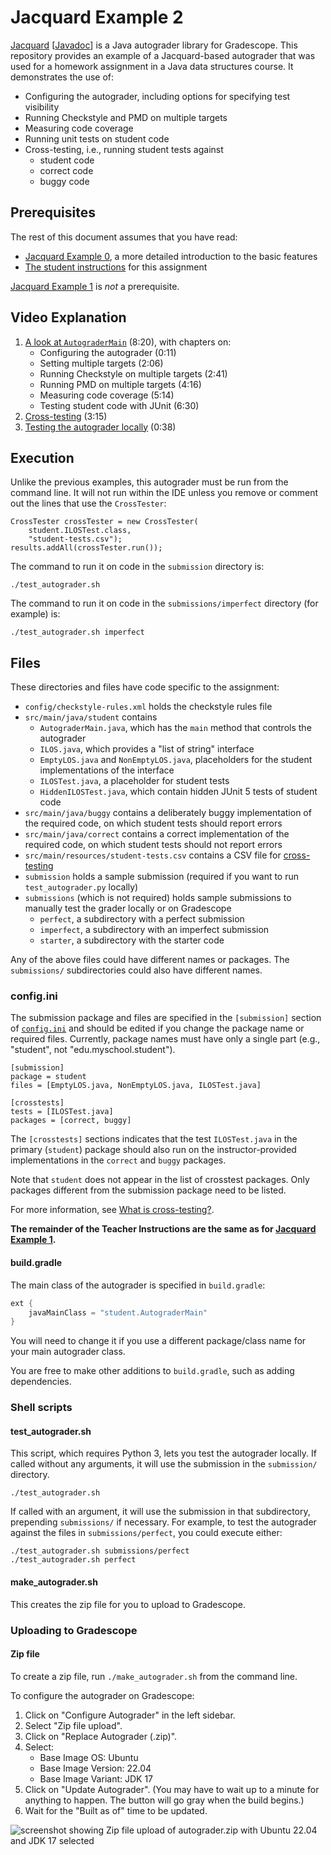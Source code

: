 # Jacquard Example 2

[Jacquard](https://github.com/espertus/jacquard) [[Javadoc](https://jacquard.ellenspertus.com)]
is a Java autograder library for Gradescope. This repository provides an example
of a Jacquard-based autograder that was used
for a homework assignment in a Java data structures course.
It demonstrates the use of:

* Configuring the autograder, including options for specifying test visibility
* Running Checkstyle and PMD on multiple targets
* Measuring code coverage
* Running unit tests on student code
* Cross-testing, i.e., running student tests against
    * student code
    * correct code
    * buggy code

## Prerequisites

The rest of this document assumes that you have read:

* [Jacquard Example 0](https://github.com/jacquard-autograder/jacquard-example0),
  a more detailed introduction to the basic features
* [The student instructions](StudentInstructions.md) for this assignment

[Jacquard Example 1](https://github.com/jacquard-autograder/jacquard-example1) is
_not_ a prerequisite.

## Video Explanation

1. [A look at `AutograderMain`](https://northeastern.hosted.panopto.com/Panopto/Pages/Viewer.aspx?id=6b00de8f-4abe-49a6-a348-b12e0012f37b) (8:20), with chapters on:
   * Configuring the autograder (0:11)
   * Setting multiple targets (2:06)
   * Running Checkstyle on multiple targets (2:41)
   * Running PMD on multiple targets (4:16)
   * Measuring code coverage (5:14)
   * Testing student code with JUnit (6:30)
2. [Cross-testing](https://northeastern.hosted.panopto.com/Panopto/Pages/Viewer.aspx?id=165ca9fa-98eb-4f0f-8841-b069013430c5) (3:15)
3. [Testing the autograder locally](https://northeastern.hosted.panopto.com/Panopto/Pages/Viewer.aspx?id=fdc7e6cd-360a-4a17-ba02-b12e006326ed) (0:38)

## Execution

Unlike the previous examples, this autograder must be run from the command line.
It will not run within the IDE unless you remove 
or comment out the lines that use the `CrossTester`:
```
CrossTester crossTester = new CrossTester(
    student.ILOSTest.class,
    "student-tests.csv");
results.addAll(crossTester.run());
```
The command to run it on code in the `submission` directory is:
```
./test_autograder.sh
```

The command to run it on code in the `submissions/imperfect` directory (for example) is:
```
./test_autograder.sh imperfect
```


## Files

These directories and files have code specific to the assignment:

* `config/checkstyle-rules.xml` holds the checkstyle rules file
* `src/main/java/student` contains
    * `AutograderMain.java`, which has the `main` method that controls the autograder
    * `ILOS.java`, which provides a "list of string" interface
    * `EmptyLOS.java` and `NonEmptyLOS.java`, placeholders for the student
      implementations of the interface
    * `ILOSTest.java`, a placeholder for student tests
    * `HiddenILOSTest.java`, which contain hidden JUnit 5 tests of student code
* `src/main/java/buggy` contains a deliberately buggy implementation of the
  required code, on which student tests should report errors
* `src/main/java/correct` contains a correct implementation of the required
  code, on which student tests should not report errors
* `src/main/resources/student-tests.csv` contains a CSV file for [cross-testing](https://github.com/espertus/jacquard-examples/blob/main/README.md#what-is-cross-testing)
* `submission` holds a sample submission (required if you want to run
  `test_autograder.py` locally)
* `submissions` (which is not required) holds sample submissions to manually
  test the grader locally or on Gradescope
    * `perfect`, a subdirectory with a perfect submission
    * `imperfect`, a subdirectory with an imperfect submission
    * `starter`, a subdirectory with the starter code

Any of the above files could have different names or packages. The `submissions/` subdirectories
could also have different names.

### config.ini

The submission package and files are specified in the `[submission]` section of
[`config.ini`](config.ini) and should be edited if you change the package name or required
files. Currently, package names must have only a single part (e.g., "student",
not "edu.myschool.student").

```
[submission]
package = student
files = [EmptyLOS.java, NonEmptyLOS.java, ILOSTest.java]

[crosstests]
tests = [ILOSTest.java]
packages = [correct, buggy]
```

The `[crosstests]` sections indicates that the test `ILOSTest.java` in the
primary (`student`) package should also run on the instructor-provided
implementations in the `correct` and `buggy` packages. 

Note that `student` does not appear in the list of crosstest packages. Only packages
different from the submission package need to be listed.

For more information, see
[What is cross-testing?](https://github.com/jacquard-autograder/jacquard/blob/main/doc/FAQ.md#what-is-cross-testing).

**The remainder of the Teacher Instructions are the same as
for [Jacquard Example 1](https://github.com/jacquard-autograder/jacquard-example1).**

#### build.gradle

The main class of the autograder is specified in `build.gradle`:

```groovy
ext {
    javaMainClass = "student.AutograderMain"
}
```

You will need to change it if you use a different package/class name for
your main autograder class.

You are free to make other additions to `build.gradle`, such as adding
dependencies.

### Shell scripts

#### test_autograder.sh
This script, which requires Python 3, lets you test the autograder locally. If called without any
arguments, it will use the submission in the `submission/` directory.
```shell
./test_autograder.sh
```

If called with an argument, it will use the submission in that subdirectory,
prepending `submissions/` if necessary. For example, to test the autograder
against the files in `submissions/perfect`, you could execute either:
```shell
./test_autograder.sh submissions/perfect
./test_autograder.sh perfect
```

#### make_autograder.sh

This creates the zip file for you to upload to Gradescope.

### Uploading to Gradescope

#### Zip file

To create a zip file, run `./make_autograder.sh` from the command line.

To configure the autograder on Gradescope:

1. Click on "Configure Autograder" in the left sidebar.
2. Select "Zip file upload".
3. Click on "Replace Autograder (.zip)".
4. Select:
    * Base Image OS: Ubuntu
    * Base Image Version: 22.04
    * Base Image Variant: JDK 17
5. Click on "Update Autograder". (You may have to wait up to a minute for
   anything to happen. The button will go gray when the build begins.)
6. Wait for the "Built as of" time to be updated.

![screenshot showing Zip file upload of autograder.zip with Ubuntu 22.04 and
JDK 17 selected](../images/configure-autograder.png)

